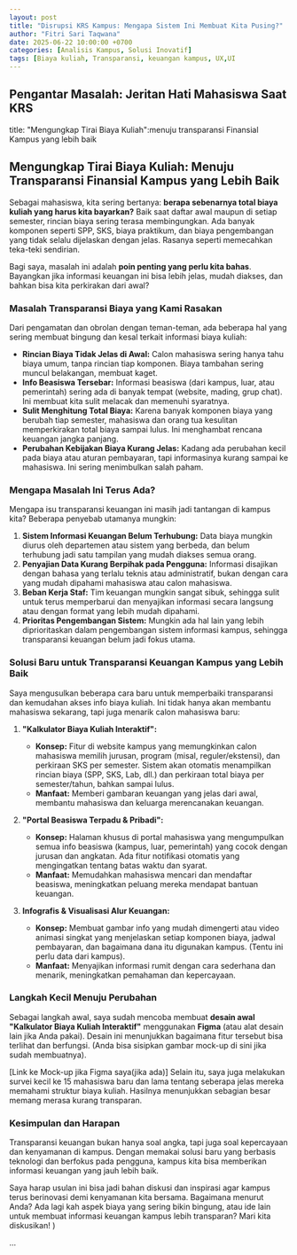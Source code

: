 ```yaml
---
layout: post
title: "Disrupsi KRS Kampus: Mengapa Sistem Ini Membuat Kita Pusing?"
author: "Fitri Sari Taqwana"
date: 2025-06-22 10:00:00 +0700
categories: [Analisis Kampus, Solusi Inovatif]
tags: [Biaya kuliah, Transparansi, keuangan kampus, UX,UI
---
```


## Pengantar Masalah: Jeritan Hati Mahasiswa Saat KRS
title: "Mengungkap Tirai Biaya Kuliah":menuju transparansi Finansial Kampus yang lebih baik

## Mengungkap Tirai Biaya Kuliah: Menuju Transparansi Finansial Kampus yang Lebih Baik

Sebagai mahasiswa, kita sering bertanya: **berapa sebenarnya total biaya kuliah yang harus kita bayarkan?** Baik saat daftar awal maupun di setiap semester, rincian biaya sering terasa membingungkan. Ada banyak komponen seperti SPP, SKS, biaya praktikum, dan biaya pengembangan yang tidak selalu dijelaskan dengan jelas. Rasanya seperti memecahkan teka-teki sendirian.

Bagi saya, masalah ini adalah **poin penting yang perlu kita bahas**. Bayangkan jika informasi keuangan ini bisa lebih jelas, mudah diakses, dan bahkan bisa kita perkirakan dari awal?

### Masalah Transparansi Biaya yang Kami Rasakan

Dari pengamatan dan obrolan dengan teman-teman, ada beberapa hal yang sering membuat bingung dan kesal terkait informasi biaya kuliah:

- **Rincian Biaya Tidak Jelas di Awal:** Calon mahasiswa sering hanya tahu biaya umum, tanpa rincian tiap komponen. Biaya tambahan sering muncul belakangan, membuat kaget.
- **Info Beasiswa Tersebar:** Informasi beasiswa (dari kampus, luar, atau pemerintah) sering ada di banyak tempat (website, mading, grup chat). Ini membuat kita sulit melacak dan memenuhi syaratnya.
- **Sulit Menghitung Total Biaya:** Karena banyak komponen biaya yang berubah tiap semester, mahasiswa dan orang tua kesulitan memperkirakan total biaya sampai lulus. Ini menghambat rencana keuangan jangka panjang.
- **Perubahan Kebijakan Biaya Kurang Jelas:** Kadang ada perubahan kecil pada biaya atau aturan pembayaran, tapi informasinya kurang sampai ke mahasiswa. Ini sering menimbulkan salah paham.

### Mengapa Masalah Ini Terus Ada?

Mengapa isu transparansi keuangan ini masih jadi tantangan di kampus kita? Beberapa penyebab utamanya mungkin:

1.  **Sistem Informasi Keuangan Belum Terhubung:** Data biaya mungkin diurus oleh departemen atau sistem yang berbeda, dan belum terhubung jadi satu tampilan yang mudah diakses semua orang.
2.  **Penyajian Data Kurang Berpihak pada Pengguna:** Informasi disajikan dengan bahasa yang terlalu teknis atau administratif, bukan dengan cara yang mudah dipahami mahasiswa atau calon mahasiswa.
3.  **Beban Kerja Staf:** Tim keuangan mungkin sangat sibuk, sehingga sulit untuk terus memperbarui dan menyajikan informasi secara langsung atau dengan format yang lebih mudah dipahami.
4.  **Prioritas Pengembangan Sistem:** Mungkin ada hal lain yang lebih diprioritaskan dalam pengembangan sistem informasi kampus, sehingga transparansi keuangan belum jadi fokus utama.

### Solusi Baru untuk Transparansi Keuangan Kampus yang Lebih Baik

Saya mengusulkan beberapa cara baru untuk memperbaiki transparansi dan kemudahan akses info biaya kuliah. Ini tidak hanya akan membantu mahasiswa sekarang, tapi juga menarik calon mahasiswa baru:

1.  **"Kalkulator Biaya Kuliah Interaktif":**
    - **Konsep:** Fitur di website kampus yang memungkinkan calon mahasiswa memilih jurusan, program (misal, reguler/ekstensi), dan perkiraan SKS per semester. Sistem akan otomatis menampilkan rincian biaya (SPP, SKS, Lab, dll.) dan perkiraan total biaya per semester/tahun, bahkan sampai lulus.
    - **Manfaat:** Memberi gambaran keuangan yang jelas dari awal, membantu mahasiswa dan keluarga merencanakan keuangan.

2.  **"Portal Beasiswa Terpadu & Pribadi":**
    - **Konsep:** Halaman khusus di portal mahasiswa yang mengumpulkan semua info beasiswa (kampus, luar, pemerintah) yang cocok dengan jurusan dan angkatan. Ada fitur notifikasi otomatis yang mengingatkan tentang batas waktu dan syarat.
    - **Manfaat:** Memudahkan mahasiswa mencari dan mendaftar beasiswa, meningkatkan peluang mereka mendapat bantuan keuangan.

3.  **Infografis & Visualisasi Alur Keuangan:**
    - **Konsep:** Membuat gambar info yang mudah dimengerti atau video animasi singkat yang menjelaskan setiap komponen biaya, jadwal pembayaran, dan bagaimana dana itu digunakan kampus. (Tentu ini perlu data dari kampus).
    - **Manfaat:** Menyajikan informasi rumit dengan cara sederhana dan menarik, meningkatkan pemahaman dan kepercayaan.

### Langkah Kecil Menuju Perubahan

Sebagai langkah awal, saya sudah mencoba membuat **desain awal "Kalkulator Biaya Kuliah Interaktif"** menggunakan **Figma** (atau alat desain lain jika Anda pakai). Desain ini menunjukkan bagaimana fitur tersebut bisa terlihat dan berfungsi. (Anda bisa sisipkan gambar mock-up di sini jika sudah membuatnya).

[Link ke Mock-up jika Figma saya(jika ada)]
Selain itu, saya juga melakukan survei kecil ke 15 mahasiswa baru dan lama tentang seberapa jelas mereka memahami struktur biaya kuliah. Hasilnya menunjukkan sebagian besar memang merasa kurang transparan.

### Kesimpulan dan Harapan

Transparansi keuangan bukan hanya soal angka, tapi juga soal kepercayaan dan kenyamanan di kampus. Dengan memakai solusi baru yang berbasis teknologi dan berfokus pada pengguna, kampus kita bisa memberikan informasi keuangan yang jauh lebih baik.

Saya harap usulan ini bisa jadi bahan diskusi dan inspirasi agar kampus terus berinovasi demi kenyamanan kita bersama. Bagaimana menurut Anda? Ada lagi kah aspek biaya yang sering bikin bingung, atau ide lain untuk membuat informasi keuangan kampus lebih transparan? Mari kita diskusikan!
)

...
